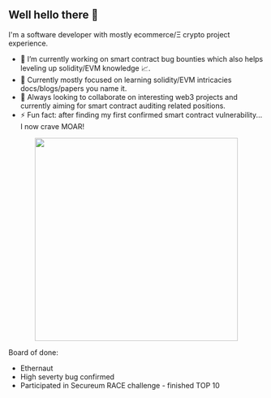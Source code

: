 ## Well hello there 👋

I'm a software developer with mostly ecommerce/Ξ crypto project experience.

- 🔭 I’m currently working on smart contract bug bounties which also helps leveling up solidity/EVM knowledge 📈.
- 🌱 Currently mostly focused on learning solidity/EVM intricacies docs/blogs/papers you name it.
- 👯 Always looking to collaborate on interesting web3 projects and currently aiming for smart contract auditing related positions.
- ⚡ Fun fact: after finding my first confirmed smart contract vulnerability... I now crave MOAR!
  
<p align="center"><img src="https://github.com/user-attachments/assets/b93a77e9-f35d-4620-a5a3-f482adab97fb" width="400" height="400"></p>

Board of done:
- Ethernaut
- High severty bug confirmed
- Participated in Secureum RACE challenge - finished TOP 10
